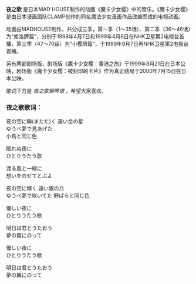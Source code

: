 

**夜之歌** 是日本MAD
HOUSE制作的动画《魔卡少女樱》中的音乐。《魔卡少女樱》是由日本漫画团队CLAMP创作的同名魔法少女漫画作品改编而成的电视动画。

  
动画由MADHOUSE制作，共分成三季，第一季（1～35话）、第二季（36～46话）为“库洛牌篇”，分别于1998年4月7日和1999年4月6日在NHK卫星第2电视台首播，第三季（47～70话）为“小樱牌篇”，于1999年9月7日再NHK卫星第2电视台首播。

  
另有两部剧场版，剧场版《魔卡少女樱：香港之旅》于1999年8月21日在日本公映，剧场版《魔卡少女樱：被封印的卡片》作为真正结局于2000年7月15日在日本公映。

  
歌词下方是 _夜之歌钢琴谱_ ，希望大家喜欢。

### 夜之歌歌词：

夜の空に瞬(またた)く 遠い金の星  
ゆうべ夢で見あげた  
小鳥と同じ色

眠れぬ夜に  
ひとりうたう歌

渡る風と一緒に  
想いをのせてとぶよ

夜の空に輝く 遠い銀の月  
ゆうべ夢で咲いてた 野ばらと同じ色

優しい夜に  
ひとりうたう歌

明日は君とうたおう  
夢の翼にのって

優しい夜に  
ひとりうたう歌

明日は君とうたおう  
夢の翼にのって

